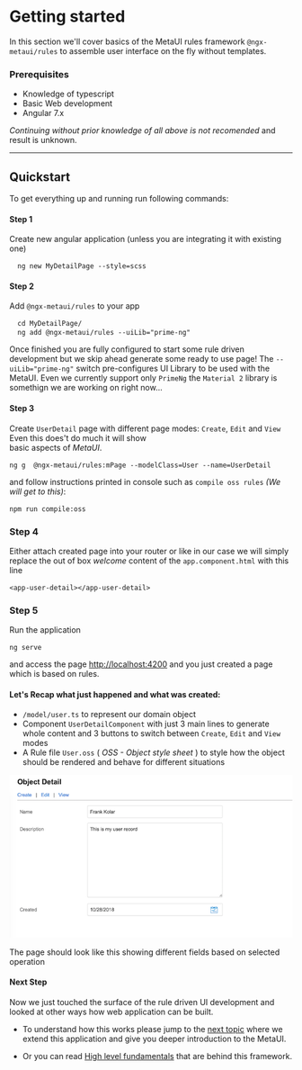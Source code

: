 # Getting started

In this section we'll cover basics of the MetaUI rules framework `@ngx-metaui/rules` to assemble user interface on the fly without templates.
 

### Prerequisites
+ Knowledge of typescript 
+ Basic Web development
+ Angular 7.x

_Continuing without prior knowledge of all above is not recomended_ and result is unknown.

----

## Quickstart 

To get everything up and running run following commands:

#### Step 1

Create new angular application (unless you are integrating it with existing one)
```
  ng new MyDetailPage --style=scss
```


#### Step 2

Add `@ngx-metaui/rules` to your app
```
  cd MyDetailPage/
  ng add @ngx-metaui/rules --uiLib="prime-ng"
```

Once finished you are fully configured to start some rule driven development but we skip ahead generate some ready to use page!
The `--uiLib="prime-ng"`  switch pre-configures UI Library to be used with the MetaUI. Even we currently support only `PrimeNg`
the `Material 2` library is somethign we are working on right now...



#### Step 3

Create `UserDetail` page with different page modes:  `Create`, `Edit` and `View`  Even this does't do much it will show  
basic aspects of _MetaUI_.

```
ng g  @ngx-metaui/rules:mPage --modelClass=User --name=UserDetail 
```
and follow instructions printed in console such as `compile oss rules` _(We will get to this)_:

```
npm run compile:oss
```

### Step 4

Either attach created page into your router or like in our case  we will simply replace the out of box 
_welcome_ content of the  `app.component.html` with this line

```
<app-user-detail></app-user-detail>
```

### Step 5

Run the application 

```
ng serve
```
and access the page [http://localhost:4200][2] and you just created a page which is based on rules.



#### Let's Recap what just happened and what was created: 

*  `/model/user.ts` to represent our domain object
*  Component `UserDetailComponent` with just 3 main lines to generate whole content and 3 buttons to switch between `Create`, `Edit` and `View` 
modes
* A Rule file `User.oss` ( _OSS - Object style sheet_ ) to style how the object should be rendered and behave for different situations

![alt text](./docs/meta/getting-started-1.1.png "Generate MetaUI Application")

The page should look like this showing different fields based on selected operation


#### Next Step 

Now we just touched the surface of the rule driven UI development and looked at other ways how web application can be 
built. 

* To understand how this works please jump to the [next topic][2] where we extend this application and give you 
deeper introduction to the MetaUI.

* Or you can read [High level fundamentals][3] that are behind this framework. 
    
 [1]: http://localhost:4200
 [2]: https://github.com/ngx-meta/rules/blob/master/docs/OSSRules.md
 [3]: https://github.com/ngx-meta/rules/blob/master/docs/metaui-architecture.md
 
     
